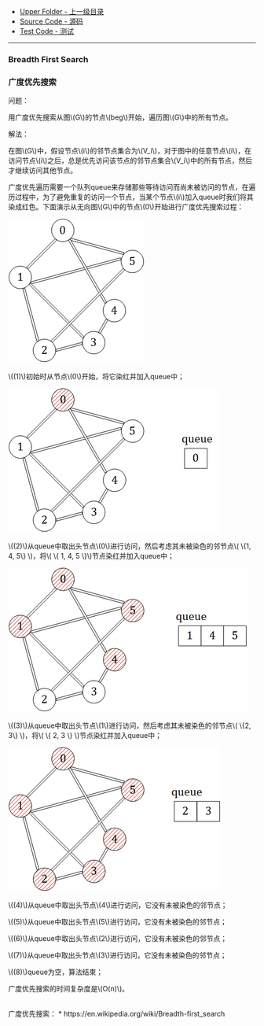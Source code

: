 * [Upper Folder - 上一级目录](../../)
* [Source Code - 源码](https://github.com/zhaochenyou/Way-to-Algorithm/blob/master/src/GraphTheory/Traverse/BreadthFirstSearch.hpp)
* [Test Code - 测试](https://github.com/zhaochenyou/Way-to-Algorithm/blob/master/src/GraphTheory/Traverse/BreadthFirstSearch.cpp)

--------

### Breadth First Search
### 广度优先搜索
<div>
问题：
<p id="i">用广度优先搜索从图\(G\)的节点\(beg\)开始，遍历图\(G\)中的所有节点。 </p>
解法：
<p id="i">在图\(G\)中，假设节点\(i\)的邻节点集合为\(V_i\)，对于图中的任意节点\(i\)，在访问节点\(i\)之后，总是优先访问该节点的邻节点集合\(V_i\)中的所有节点，然后才继续访问其他节点。 </p>
<p id="i">广度优先遍历需要一个队列queue来存储那些等待访问而尚未被访问的节点，在遍历过程中，为了避免重复的访问一个节点，当某个节点\(i\)加入queue时我们将其染成红色。下面演示从无向图\(G\)中的节点\(0\)开始进行广度优先搜索过程： </p>
<p id="c"><img src="../res/BreadthFirstSearch1.png" /></p>
<p id="i">\((1)\)初始时从节点\(0\)开始，将它染红并加入queue中； </p>
<p id="c"><img src="../res/BreadthFirstSearch2.png" /></p>
<p id="i">\((2)\)从queue中取出头节点\(0\)进行访问，然后考虑其未被染色的邻节点\( \{1, 4, 5\} \)，将\( \{ 1, 4, 5 \}\)节点染红并加入queue中； </p>
<p id="c"><img src="../res/BreadthFirstSearch3.png" /></p>
<p id="i">\((3)\)从queue中取出头节点\(1\)进行访问，然后考虑其未被染色的邻节点\( \{2, 3\} \)，将\( \{ 2, 3 \} \)节点染红并加入queue中； </p>
<p id="c"><img src="../res/BreadthFirstSearch4.png" /></p>
<p id="i">\((4)\)从queue中取出头节点\(4\)进行访问，它没有未被染色的邻节点； </p>
<p id="i">\((5)\)从queue中取出头节点\(5\)进行访问，它没有未被染色的邻节点； </p>
<p id="i">\((6)\)从queue中取出头节点\(2\)进行访问，它没有未被染色的邻节点； </p>
<p id="i">\((7)\)从queue中取出头节点\(3\)进行访问，它没有未被染色的邻节点； </p>
<p id="i">\((8)\)queue为空，算法结束； </p>
<p id="i">广度优先搜索的时间复杂度是\(O(n)\)。 </p>
</div>

<br>
广度优先搜索：
* https://en.wikipedia.org/wiki/Breadth-first_search
